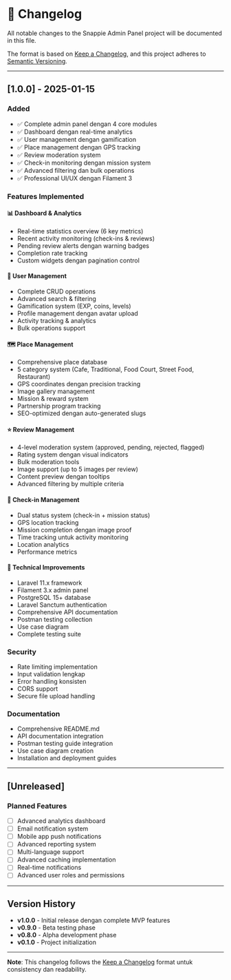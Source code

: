 # 📝 Changelog

All notable changes to the Snappie Admin Panel project will be documented in this file.

The format is based on [Keep a Changelog](https://keepachangelog.com/en/1.0.0/),
and this project adheres to [Semantic Versioning](https://semver.org/spec/v2.0.0.html).

---

## [1.0.0] - 2025-01-15

### Added
- ✅ Complete admin panel dengan 4 core modules
- ✅ Dashboard dengan real-time analytics
- ✅ User management dengan gamification
- ✅ Place management dengan GPS tracking
- ✅ Review moderation system
- ✅ Check-in monitoring dengan mission system
- ✅ Advanced filtering dan bulk operations
- ✅ Professional UI/UX dengan Filament 3

### Features Implemented

#### **📊 Dashboard & Analytics**
- Real-time statistics overview (6 key metrics)
- Recent activity monitoring (check-ins & reviews)
- Pending review alerts dengan warning badges
- Completion rate tracking
- Custom widgets dengan pagination control

#### **👥 User Management**
- Complete CRUD operations
- Advanced search & filtering
- Gamification system (EXP, coins, levels)
- Profile management dengan avatar upload
- Activity tracking & analytics
- Bulk operations support

#### **🗺️ Place Management**
- Comprehensive place database
- 5 category system (Cafe, Traditional, Food Court, Street Food, Restaurant)
- GPS coordinates dengan precision tracking
- Image gallery management
- Mission & reward system
- Partnership program tracking
- SEO-optimized dengan auto-generated slugs

#### **⭐ Review Management**
- 4-level moderation system (approved, pending, rejected, flagged)
- Rating system dengan visual indicators
- Bulk moderation tools
- Image support (up to 5 images per review)
- Content preview dengan tooltips
- Advanced filtering by multiple criteria

#### **📍 Check-in Management**
- Dual status system (check-in + mission status)
- GPS location tracking
- Mission completion dengan image proof
- Time tracking untuk activity monitoring
- Location analytics
- Performance metrics

#### **🔧 Technical Improvements**
- Laravel 11.x framework
- Filament 3.x admin panel
- PostgreSQL 15+ database
- Laravel Sanctum authentication
- Comprehensive API documentation
- Postman testing collection
- Use case diagram
- Complete testing suite

### Security
- Rate limiting implementation
- Input validation lengkap
- Error handling konsisten
- CORS support
- Secure file upload handling

### Documentation
- Comprehensive README.md
- API documentation integration
- Postman testing guide integration
- Use case diagram creation
- Installation and deployment guides

---

## [Unreleased]

### Planned Features
- [ ] Advanced analytics dashboard
- [ ] Email notification system
- [ ] Mobile app push notifications
- [ ] Advanced reporting system
- [ ] Multi-language support
- [ ] Advanced caching implementation
- [ ] Real-time notifications
- [ ] Advanced user roles and permissions

---

## Version History

- **v1.0.0** - Initial release dengan complete MVP features
- **v0.9.0** - Beta testing phase
- **v0.8.0** - Alpha development phase
- **v0.1.0** - Project initialization

---

**Note**: This changelog follows the [Keep a Changelog](https://keepachangelog.com/) format untuk consistency dan readability.